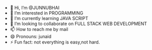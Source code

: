 - 👋 Hi, I’m @JUNNUBHAI
- 👀 I’m interested in PROGRAMMING
- 🌱 I’m currently learning JAVA SCRIPT
- 💞️ I’m looking to collaborate on FULL STACK WEB DEVELOPMENT
- 📫 How to reach me by mail
- 😄 Pronouns: junaid
- ⚡ Fun fact: not everything is easy,not hard.

<!---
JUNNUBHAI/JUNNUBHAI is a ✨ special ✨ repository because its `README.md` (this file) appears on your GitHub profile.
You can click the Preview link to take a look at your changes.
--->
